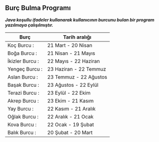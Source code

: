 ## Burç Bulma Programı
***Java koşullu ifadeler kullanarak kullanıcının burcunu bulan bir program yazılmaya çalışılmıştır.***

| Burç            | Tarih aralığı          |
|-----------------|------------------------|
| Koç Burcu :     | 21 Mart - 20 Nisan     |
| Boğa Burcu :    | 21 Nisan - 21 Mayıs    |
| İkizler Burcu : | 22 Mayıs - 22 Haziran  |
| Yengeç Burcu :  | 23 Haziran - 22 Temmuz |
| Aslan Burcu :   | 23 Temmuz - 22 Ağustos |
| Başak Burcu :   | 23 Ağustos - 22 Eylül  |
| Terazi Burcu :  | 23 Eylül - 22 Ekim     |
|  Akrep Burcu :  | 23 Ekim - 21 Kasım     |
| Yay Burcu :     | 22 Kasım - 21 Aralık   |
| Oğlak Burcu :   | 22 Aralık - 21 Ocak    |
| Kova Burcu :    | 22 Ocak - 19 Şubat     |
| Balık Burcu :   | 20 Şubat - 20 Mart     |
